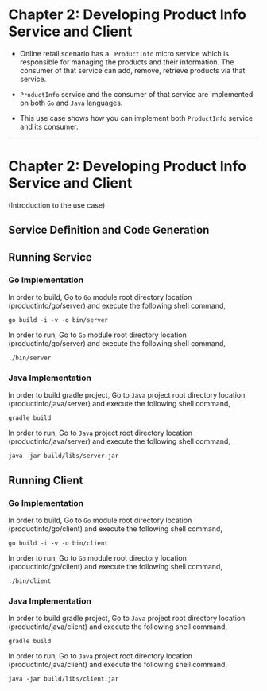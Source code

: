 # Chapter 2: Developing Product Info Service and Client 

- Online retail scenario has a `` ProductInfo`` micro service which is responsible for managing the products and their
 information. The consumer of that service can add, remove, retrieve products via that service. 

- ``ProductInfo`` service and the consumer of that service are implemented on both ``Go`` and ``Java`` languages.
- This use case shows how you can implement both ``ProductInfo`` service and its consumer.

-------------

# Chapter 2: Developing Product Info Service and Client 
(Introduction to the use case) 

## Service Definition and Code Generation 


## Running Service

### Go Implementation

In order to build, Go to ``Go`` module root directory location (productinfo/go/server) and execute the following
 shell command,
```
go build -i -v -o bin/server
```

In order to run, Go to ``Go`` module root directory location (productinfo/go/server) and execute the following
shell command,

```
./bin/server
```

### Java Implementation

In order to build gradle project, Go to ``Java`` project root directory location (productinfo/java/server) and execute
 the following shell command,
```
gradle build
```

In order to run, Go to ``Java`` project root directory location (productinfo/java/server) and execute the following
shell command,

```
java -jar build/libs/server.jar
```

## Running Client  

### Go Implementation 

In order to build, Go to ``Go`` module root directory location (productinfo/go/client) and execute the following
 shell command,
```
go build -i -v -o bin/client
```

In order to run, Go to ``Go`` module root directory location (productinfo/go/client) and execute the following
shell command,

```
./bin/client
```

### Java Implementation 

In order to build gradle project, Go to ``Java`` project root directory location (productinfo/java/client) and execute
 the following shell command,
```
gradle build
```

In order to run, Go to ``Java`` project root directory location (productinfo/java/client) and execute the following
shell command,

```
java -jar build/libs/client.jar
```
